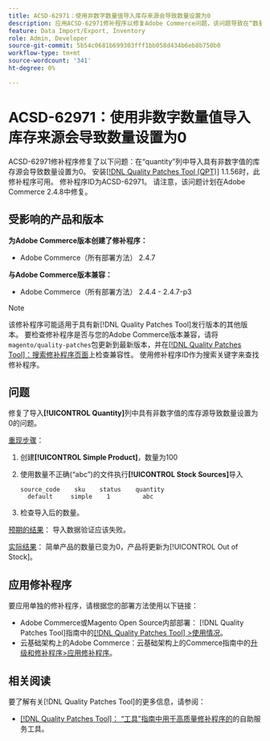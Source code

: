 ```yaml
---
title: ACSD-62971：使用非数字数量值导入库存来源会导致数量设置为0
description: 应用ACSD-62971修补程序以修复Adobe Commerce问题，该问题导致在“数量”列中导入具有非数字值的库存源导致数量设置为0。
feature: Data Import/Export, Inventory
role: Admin, Developer
source-git-commit: 5b54c0681b699303fff1bb058d434b6eb8b750b0
workflow-type: tm+mt
source-wordcount: '341'
ht-degree: 0%

---
```



# ACSD-62971：使用非数字数量值导入库存来源会导致数量设置为0

ACSD-62971修补程序修复了以下问题：在“quantity”列中导入具有非数字值的库存源会导致数量设置为0。 安装[[!DNL Quality Patches Tool (QPT)]](/help/tools/quality-patches-tool/quality-patches-tool-to-self-serve-quality-patches.md) 1.1.56时，此修补程序可用。 修补程序ID为ACSD-62971。 请注意，该问题计划在Adobe Commerce 2.4.8中修复。

## 受影响的产品和版本

**为Adobe Commerce版本创建了修补程序：**

* Adobe Commerce（所有部署方法） 2.4.7

**与Adobe Commerce版本兼容：**

* Adobe Commerce（所有部署方法） 2.4.4 - 2.4.7-p3

>[!NOTE]
>
>该修补程序可能适用于具有新[!DNL Quality Patches Tool]发行版本的其他版本。 要检查修补程序是否与您的Adobe Commerce版本兼容，请将`magento/quality-patches`包更新到最新版本，并在[[!DNL Quality Patches Tool]：搜索修补程序页面](https://experienceleague.adobe.com/tools/commerce-quality-patches/index.html?lang=zh-Hans)上检查兼容性。 使用修补程序ID作为搜索关键字来查找修补程序。

## 问题

修复了导入&#x200B;**[!UICONTROL Quantity]**&#x200B;列中具有非数字值的库存源导致数量设置为0的问题。

<u>重现步骤</u>：

1. 创建&#x200B;**[!UICONTROL Simple Product]**，数量为100
1. 使用数量不正确(“abc”)的文件执行&#x200B;**[!UICONTROL Stock Sources]**&#x200B;导入

   ```table
   source_code    sku    status    quantity
     default     simple    1         abc
   ```

1. 检查导入后的数量。

<u>预期的结果</u>：
导入数据验证应该失败。

<u>实际结果</u>：
简单产品的数量已变为0，产品将更新为[!UICONTROL Out of Stock]。

## 应用修补程序

要应用单独的修补程序，请根据您的部署方法使用以下链接：

* Adobe Commerce或Magento Open Source内部部署： [!DNL Quality Patches Tool]指南中的[[!DNL Quality Patches Tool] >使用情况](/help/tools/quality-patches-tool/usage.md)。
* 云基础架构上的Adobe Commerce：云基础架构上的Commerce指南中的[升级和修补程序>应用修补程序](https://experienceleague.adobe.com/docs/commerce-cloud-service/user-guide/develop/upgrade/apply-patches.html?lang=zh-Hans)。

## 相关阅读

要了解有关[!DNL Quality Patches Tool]的更多信息，请参阅：

* [[!DNL Quality Patches Tool]： “工具”指南中用于高质量修补程序的](/help/tools/quality-patches-tool/quality-patches-tool-to-self-serve-quality-patches.md)的自助服务工具。

